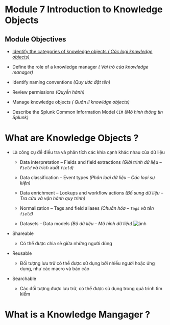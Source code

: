 # Module 7 Introduction to Knowledge Objects 

## Module Objectives

- [Identify the categories of knowledge objects *( Các loại knowledge objects)*](#What-are-Knowledge-Objects?)

- Define the role of a knowledge manager *( Vai trò của knowledge manager)*

- Identify naming conventions *(Quy ước đặt tên)*

- Review permissions *(Quyền hành)*

- Manage knowledge objects *( Quản lí knowldge objects)*

- Describe the Splunk Common Information Model `CIM` *(Mô hình thông tin Splunk)*

# What are Knowledge Objects ?

- Là công cụ để điều tra và phân tích các khía cạnh khác nhau của dữ liệu 

  - Data interpretation – Fields and field extractions *(Giải trình dữ liệu – `Field` và trích xuất `field`)*

  - Data classification – Event types *(Phân loại dữ liệu – Các loại sự kiện)*

  - Data enrichment – Lookups and workflow actions *(Bổ sung dữ liệu – Tra cứu và vận hành quy trình)*

  - Normalization – Tags and field aliases *(Chuẩn hóa – `Tags` và tên `field`)*

  - Datasets – Data models *(Bộ dữ liệu – Mô hình dữ liệu)*
   ![ảnh](https://github.com/tatdatda04/Module_Splunk/assets/118095276/d4aa567f-0951-4354-80da-3e803269f77a)

- Shareable 
  - Có thể được chia sẻ giữa những người dùng

- Reusable
  - Đối tượng lưu trữ có thể được sử dụng bởi nhiều người hoặc ứng dụng, như các macro và báo cáo
 
- Searchable 
  - Các đối tượng được lưu trữ, có thể được sử dụng trong quá trình tìm kiếm

# What is a Knowledge Mangager ?

